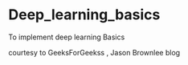 # Deep_learning_basics
To implement deep learning Basics 

courtesy to GeeksForGeekss , Jason Brownlee blog 
